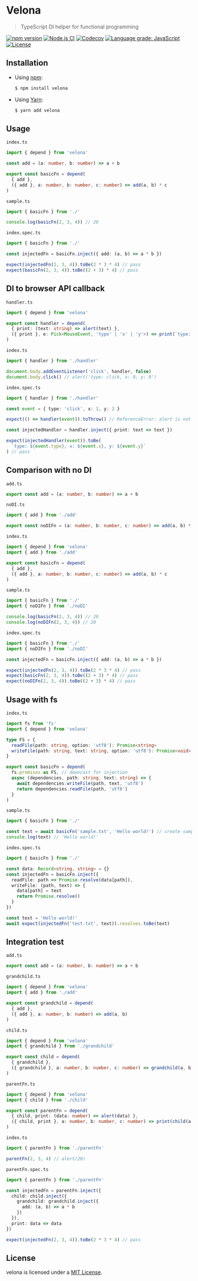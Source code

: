 # Velona

> TypeScript DI helper for functional programming

[![npm version](https://img.shields.io/npm/v/velona)](https://www.npmjs.com/package/velona)
[![Node.js CI](https://github.com/frouriojs/velona/workflows/Node.js%20CI/badge.svg?branch=master)](https://github.com/frouriojs/velona/actions?query=workflow%3A%22Node.js+CI%22)
[![Codecov](https://img.shields.io/codecov/c/github/frouriojs/velona.svg)](https://codecov.io/gh/frouriojs/velona)
[![Language grade: JavaScript](https://img.shields.io/lgtm/grade/javascript/g/frouriojs/velona.svg)](https://lgtm.com/projects/g/frouriojs/velona/context:javascript)
[![License](https://img.shields.io/npm/l/velona)](https://github.com/frouriojs/velona/blob/master/LICENSE)

## Installation

- Using [npm](https://www.npmjs.com/):

  ```sh
  $ npm install velona
  ```

- Using [Yarn](https://yarnpkg.com/):

  ```sh
  $ yarn add velona
  ```

## Usage

`index.ts`
```ts
import { depend } from 'velona'

const add = (a: number, b: number) => a + b

export const basicFn = depend(
  { add },
  ({ add }, a: number, b: number, c: number) => add(a, b) * c
)
```

`sample.ts`
```ts
import { basicFn } from './'

console.log(basicFn(2, 3, 4)) // 20
```

`index.spec.ts`
```ts
import { basicFn } from './'

const injectedFn = basicFn.inject({ add: (a, b) => a * b })

expect(injectedFn(2, 3, 4)).toBe(2 * 3 * 4) // pass
expect(basicFn(2, 3, 4)).toBe((2 + 3) * 4) // pass
```

## DI to browser API callback

`handler.ts`
```ts
import { depend } from 'velona'

export const handler = depend(
  { print: (text: string) => alert(text) },
  ({ print }, e: Pick<MouseEvent, 'type' | 'x' | 'y'>) => print(`type: ${e.type}, x: ${e.x}, y: ${e.y}`)
)
```

`index.ts`
```ts
import { handler } from './handler'

document.body.addEventListener('click', handler, false)
document.body.click() // alert('type: click, x: 0, y: 0')
```

`index.spec.ts`
```ts
import { handler } from './handler'

const event = { type: 'click', x: 1, y: 2 }

expect(() => handler(event)).toThrow() // ReferenceError: alert is not defined (on Node.js)

const injectedHandler = handler.inject({ print: text => text })

expect(injectedHandler(event)).toBe(
  `type: ${event.type}, x: ${event.x}, y: ${event.y}`
) // pass
```

## Comparison with no DI

`add.ts`
```ts
export const add = (a: number, b: number) => a + b
```

`noDI.ts`
```ts
import { add } from './add'

export const noDIFn = (a: number, b: number, c: number) => add(a, b) * c
```

`index.ts`
```ts
import { depend } from 'velona'
import { add } from './add'

export const basicFn = depend(
  { add },
  ({ add }, a: number, b: number, c: number) => add(a, b) * c
)
```

`sample.ts`
```ts
import { basicFn } from './'
import { noDIFn } from './noDI'

console.log(basicFn(2, 3, 4)) // 20
console.log(noDIFn(2, 3, 4)) // 20
```

`index.spec.ts`
```ts
import { basicFn } from './'
import { noDIFn } from './noDI'

const injectedFn = basicFn.inject({ add: (a, b) => a * b })

expect(injectedFn(2, 3, 4)).toBe(2 * 3 * 4) // pass
expect(basicFn(2, 3, 4)).toBe((2 + 3) * 4) // pass
expect(noDIFn(2, 3, 4)).toBe((2 + 3) * 4) // pass
```

## Usage with fs

`index.ts`
```ts
import fs from 'fs'
import { depend } from 'velona'

type FS = {
  readFile(path: string, option: 'utf8'): Promise<string>
  writeFile(path: string, text: string, option: 'utf8'): Promise<void>
}

export const basicFn = depend(
  fs.promises as FS, // downcast for injection
  async (dependencies, path: string, text: string) => {
    await dependencies.writeFile(path, text, 'utf8')
    return dependencies.readFile(path, 'utf8')
  }
)
```

`sample.ts`
```ts
import { basicFn } from './'

const text = await basicFn('sample.txt', 'Hello world!') // create sample.txt
console.log(text) // 'Hello world!'
```

`index.spec.ts`
```ts
import { basicFn } from './'

const data: Record<string, string> = {}
const injectedFn = basicFn.inject({
  readFile: path => Promise.resolve(data[path]),
  writeFile: (path, text) => {
    data[path] = text
    return Promise.resolve()
  }
})

const text = 'Hello world!'
await expect(injectedFn('test.txt', text)).resolves.toBe(text)
```

## Integration test

`add.ts`
```ts
export const add = (a: number, b: number) => a + b
```

`grandchild.ts`
```ts
import { depend } from 'velona'
import { add } from './add'

export const grandchild = depend(
  { add },
  ({ add }, a: number, b: number) => add(a, b)
)
```

`child.ts`
```ts
import { depend } from 'velona'
import { grandchild } from './grandchild'

export const child = depend(
  { grandchild },
  ({ grandchild }, a: number, b: number, c: number) => grandchild(a, b) * c
)
```

`parentFn.ts`
```ts
import { depend } from 'velona'
import { child } from './child'

export const parentFn = depend(
  { child, print: (data: number) => alert(data) },
  ({ child, print }, a: number, b: number, c: number) => print(child(a, b, c))
)
```

`index.ts`
```ts
import { parentFn } from './parentFn'

parentFn(2, 3, 4) // alert(20)
```

`parentFn.spec.ts`
```ts
import { parentFn } from './parentFn'

const injectedFn = parentFn.inject({
  child: child.inject({
    grandchild: grandchild.inject({
      add: (a, b) => a * b
    })
  }),
  print: data => data
})

expect(injectedFn(2, 3, 4)).toBe(2 * 3 * 4) // pass
```

## License

velona is licensed under a [MIT License](https://github.com/frouriojs/velona/blob/master/LICENSE).
